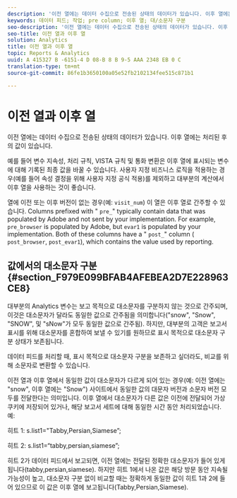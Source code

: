```yaml
---
description: '이전 열에는 데이터 수집으로 전송된 상태의 데이터가 있습니다. 이후 열에는 처리된 후의 값이 있습니다. '
keywords: 데이터 피드; 작업; pre column; 이후 열; 대/소문자 구분
seo-description: '이전 열에는 데이터 수집으로 전송된 상태의 데이터가 있습니다. 이후 열에는 처리된 후의 값이 있습니다. '
seo-title: 이전 열과 이후 열
solution: Analytics
title: 이전 열과 이후 열
topic: Reports & Analytics
uuid: A 415327 B -6151-4 D 08-B 8 B 9-5 AAA 2348 EB 0 C
translation-type: tm+mt
source-git-commit: 86fe1b3650100a05e52fb2102134fee515c871b1

---
```



# 이전 열과 이후 열

이전 열에는 데이터 수집으로 전송된 상태의 데이터가 있습니다. 이후 열에는 처리된 후의 값이 있습니다. 

예를 들어 변수 지속성, 처리 규칙, VISTA 규칙 및 통화 변환은 이후 열에 표시되는 변수에 대해 기록된 최종 값을 바꿀 수 있습니다. 사용자 지정 비즈니스 로직을 적용하는 경우(예를 들어 속성 결정을 위해 사용자 지정 공식 적용)를 제외하고 대부분의 계산에서 이후 열을 사용하는 것이 좋습니다.

열에 이전 또는 이후 버전이 없는 경우(예: `visit_num`) 이 열은 이후 열로 간주할 수 있습니다. Columns prefixed with " `pre_`" typically contain data that was populated by Adobe and not sent by your implementation. For example, `pre_browser` is populated by Adobe, but `evar1` is populated by your implementation. Both of these columns have a " `post_`" column ( `post_browser`, `post_evar1`), which contains the value used by reporting.

## 값에서의 대소문자 구분 {#section_F979E099BFAB4AFEBEA2D7E228963CE8}

대부분의 Analytics 변수는 보고 목적으로 대소문자를 구분하지 않는 것으로 간주되며, 이것은 대소문자가 달라도 동일한 값으로 간주됨을 의미합니다("snow", "Snow", "SNOW", 및 "sNow"가 모두 동일한 값으로 간주됨). 하지만, 대부분의 고객은 보고서 표시를 위해 대소문자를 혼합하여 보낼 수 있기를 원하므로 표시 목적으로 대소문자 구분 상태가 보존됩니다.

데이터 피드를 처리할 때, 표시 목적으로 대소문자 구분을 보존하고 싶더라도, 비교를 위해 소문자로 변환할 수 있습니다.

이전 열과 이후 열에서 동일한 값이 대소문자가 다르게 되어 있는 경우(예: 이전 열에는 "snow", 이후 열에는 "Snow") 사이트에서 동일한 값의 대문자 버전과 소문자 버전 모두를 전달한다는 의미입니다. 이후 열에서 대소문자가 다른 값은 이전에 전달되어 가상 쿠키에 저장되어 있거나, 해당 보고서 세트에 대해 동일한 시간 동안 처리되었습니다. 예:

히트 1: s.list1="Tabby,Persian,Siamese”;

히트 2: s.list1=“tabby,persian,siamese”;

히트 2가 데이터 피드에서 보고되면, 이전 열에는 전달된 정확한 대소문자가 들어 있게 됩니다(tabby,persian,siamese). 하지만 히트 1에서 나온 값은 해당 방문 동안 지속될 가능성이 높고, 대소문자 구분 없이 비교할 때는 정확하게 동일한 값이 히트 1과 2에 들어 있으므로 이 값은 이후 열에 보고됩니다(Tabby,Persian,Siamese).
